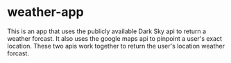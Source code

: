 # weather-app
This is an app that uses the publicly available Dark Sky api to return a weather forcast. It also uses the google maps api to pinpoint a user's exact location. These two apis work together to return the user's location weather forcast.

